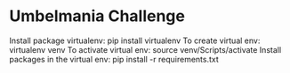 # Umbelmania Challenge

<!-- Working in the virtual environment for Umbelmania -->

Install package virtualenv:             pip install virtualenv
To create virtual env:                  virtualenv venv
To activate virtual env:                source venv/Scripts/activate
Install packages in the virtual env:    pip install -r requirements.txt


